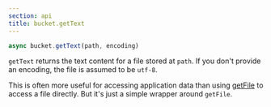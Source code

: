 ```yaml
---
section: api
title: bucket.getText
---
```


```js
async bucket.getText(path, encoding)
```

`getText` returns the text content for a file stored at `path`. If you don't provide an encoding, the file is assumed to be `utf-8`.

This is often more useful for accessing application data than using [getFile](#docs-bucket-getfile) to access a file directly. But it's just a simple wrapper around `getFile`.


